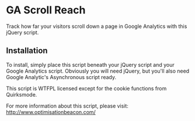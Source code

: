 GA Scroll Reach
===============

Track how far your visitors scroll down a page in Google Analytics with this jQuery script. 

Installation
------------
To install, simply place this script beneath your jQuery script and your Google Analytics script. Obviously you will need jQuery, but you'll also need Google Analytic's Asynchronous script ready.

This script is WTFPL licensed except for the cookie functions from Quirksmode.

For more information about this script, please visit: http://www.optimisationbeacon.com/
